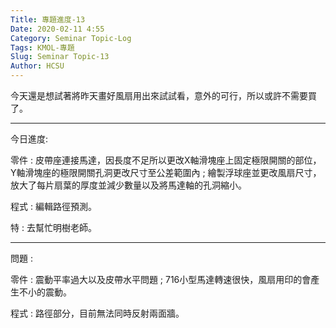 ```yaml
---
Title: 專題進度-13
Date: 2020-02-11 4:55
Category: Seminar Topic-Log
Tags: KMOL-專題
Slug: Seminar Topic-13
Author: HCSU
---
```


今天還是想試著將昨天畫好風扇用出來試試看，意外的可行，所以或許不需要買了。

---

今日進度:

零件 : 皮帶座連接馬達，因長度不足所以更改X軸滑塊座上固定極限開關的部位，Y軸滑塊座的極限開關孔洞更改尺寸至公差範圍內 ; 繪製浮球座並更改風扇尺寸，放大了每片扇葉的厚度並減少數量以及將馬達軸的孔洞縮小。

程式 : 編輯路徑預測。

特 : 去幫忙明樹老師。

---

問題 : 

零件 : 震動平率過大以及皮帶水平問題 ; 716小型馬達轉速很快，風扇用印的會產生不小的震動。

程式 : 路徑部分，目前無法同時反射兩面牆。 



